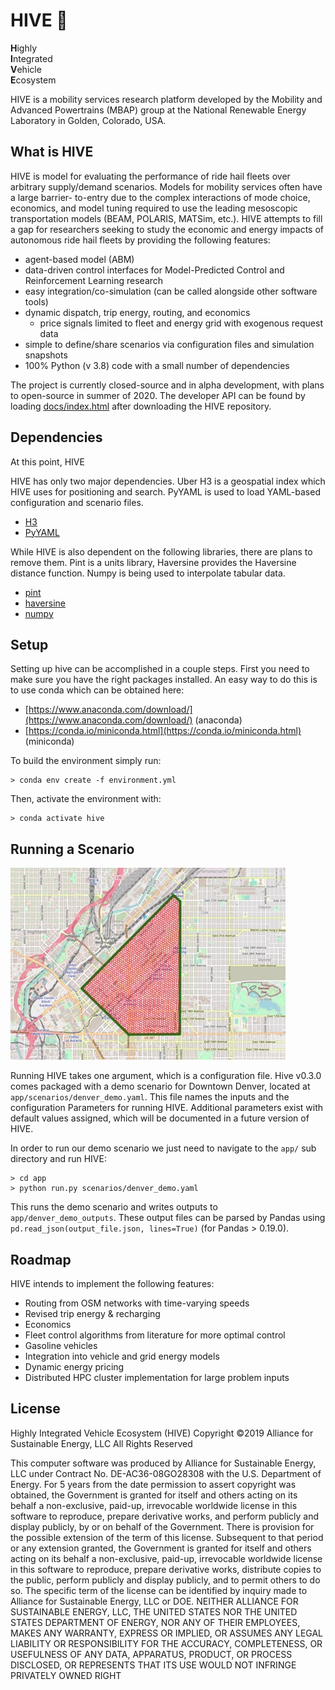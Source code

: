 # HIVE :honeybee:

**H**ighly  
**I**ntegrated  
**V**ehicle  
**E**cosystem  
  
HIVE is a mobility services research platform developed by the Mobility and Advanced Powertrains (MBAP) group at
the National Renewable Energy Laboratory in Golden, Colorado, USA.

## What is HIVE

HIVE is model for evaluating the performance of ride hail fleets over
arbitrary supply/demand scenarios. Models for mobility services often have a large barrier-
to-entry due to the complex interactions of mode choice, economics, and model tuning required
to use the leading mesoscopic transportation models (BEAM, POLARIS, MATSim, etc.). HIVE attempts
to fill a gap for researchers seeking to study the economic and energy impacts of autonomous
ride hail fleets by providing the following features:

- agent-based model (ABM)
- data-driven control interfaces for Model-Predicted Control and Reinforcement Learning research
- easy integration/co-simulation (can be called alongside other software tools)
- dynamic dispatch, trip energy, routing, and economics
    - price signals limited to fleet and energy grid with exogenous request data
- simple to define/share scenarios via configuration files and simulation snapshots
- 100% Python (v 3.8) code with a small number of dependencies

The project is currently closed-source and in alpha development, with plans to open-source in summer of 2020.
The developer API can be found by loading [docs/index.html](/docs/index.html) after downloading
the HIVE repository.

## Dependencies

At this point, HIVE 

HIVE has only two major dependencies. Uber H3 is a geospatial index which HIVE uses for
positioning and search. PyYAML is used to load YAML-based configuration and scenario files.

- [H3](https://github.com/uber/h3)
- [PyYAML](https://github.com/yaml/pyyaml)

While HIVE is also dependent on the following libraries, there are plans to remove them.
Pint is a units library, Haversine provides the Haversine distance function. Numpy is being
used to interpolate tabular data.  

- [pint](https://pint.readthedocs.io/en/0.10/)
- [haversine](https://github.com/mapado/haversine)
- [numpy](https://www.numpy.org/)

## Setup

Setting up hive can be accomplished in a couple steps. First you need to 
make sure you have the right packages installed. An easy way to do this 
is to use conda which can be obtained here:

- [https://www.anaconda.com/download/](https://www.anaconda.com/download/) (anaconda)
- [https://conda.io/miniconda.html](https://conda.io/miniconda.html) (miniconda)

To build the environment simply run:

    > conda env create -f environment.yml
    
Then, activate the environment with:

    > conda activate hive

## Running a Scenario

![Map of Denver Downtown](app/scenarios/denver_demo.jpg?raw=true)

Running HIVE takes one argument, which is a configuration file. Hive v0.3.0 comes packaged with a demo scenario 
for Downtown Denver, located at `app/scenarios/denver_demo.yaml`. This file names the inputs and the configuration
Parameters for running HIVE. Additional parameters exist with default values assigned, which will be documented in 
a future version of HIVE.

In order to run our demo scenario we just need to navigate to the `app/` sub directory and run HIVE:

    > cd app
    > python run.py scenarios/denver_demo.yaml

This runs the demo scenario and writes outputs to `app/denver_demo_outputs`. These output files can be parsed 
by Pandas using `pd.read_json(output_file.json, lines=True)` (for Pandas > 0.19.0).

## Roadmap

HIVE intends to implement the following features:

- Routing from OSM networks with time-varying speeds
- Revised trip energy & recharging
- Economics
- Fleet control algorithms from literature for more optimal control
- Gasoline vehicles
- Integration into vehicle and grid energy models
- Dynamic energy pricing
- Distributed HPC cluster implementation for large problem inputs

## License

Highly Integrated Vehicle Ecosystem (HIVE)  Copyright ©2019   Alliance for Sustainable Energy, LLC All Rights Reserved

This computer software was produced by Alliance for Sustainable Energy, LLC under Contract No. DE-AC36-08GO28308 with
the U.S. Department of Energy. For 5 years from the date permission to assert copyright was obtained, the Government is
granted for itself and others acting on its behalf a non-exclusive, paid-up, irrevocable worldwide license in this
software to reproduce, prepare derivative works, and perform publicly and display publicly, by or on behalf of the
Government. There is provision for the possible extension of the term of this license.
Subsequent to that period or any extension granted, the Government is granted for itself and others acting on its
behalf a non-exclusive, paid-up, irrevocable worldwide license in this software to reproduce, prepare derivative works,
distribute copies to the public, perform publicly and display publicly, and to permit others to do so. The specific
term of the license can be identified by inquiry made to Alliance for Sustainable Energy, LLC or DOE. NEITHER ALLIANCE
FOR SUSTAINABLE ENERGY, LLC, THE UNITED STATES NOR THE UNITED STATES DEPARTMENT OF ENERGY, NOR ANY OF THEIR EMPLOYEES,
MAKES ANY WARRANTY, EXPRESS OR IMPLIED, OR ASSUMES ANY LEGAL LIABILITY OR RESPONSIBILITY FOR THE ACCURACY, COMPLETENESS,
OR USEFULNESS OF ANY DATA, APPARATUS, PRODUCT, OR PROCESS DISCLOSED, OR REPRESENTS THAT ITS USE WOULD NOT INFRINGE
PRIVATELY OWNED RIGHT